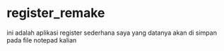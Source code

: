 # register_remake
ini adalah aplikasi register sederhana saya yang datanya akan di simpan pada file notepad kalian

